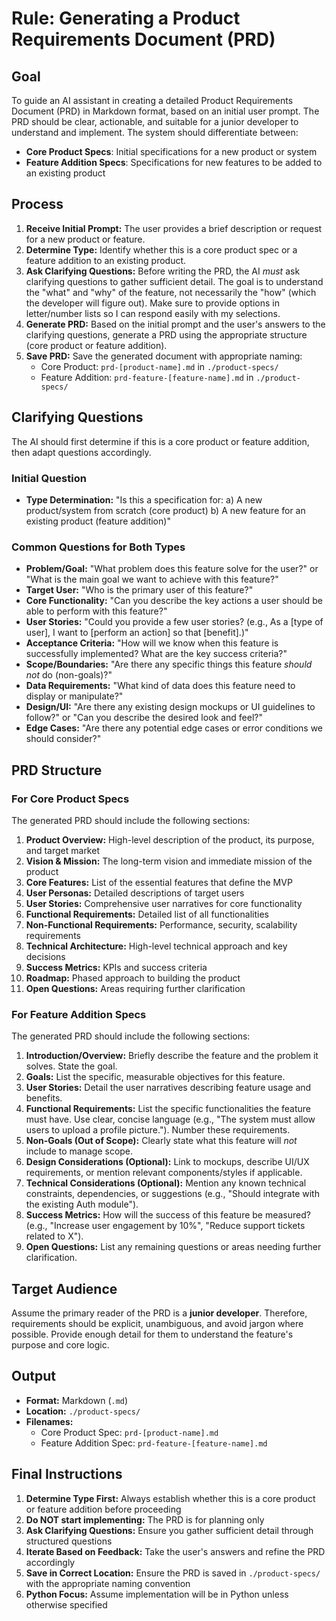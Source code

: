 # Rule: Generating a Product Requirements Document (PRD)

## Goal

To guide an AI assistant in creating a detailed Product Requirements Document (PRD) in Markdown format, based on an initial user prompt. The PRD should be clear, actionable, and suitable for a junior developer to understand and implement. The system should differentiate between:

- **Core Product Specs**: Initial specifications for a new product or system
- **Feature Addition Specs**: Specifications for new features to be added to an existing product

## Process

1. **Receive Initial Prompt:** The user provides a brief description or request for a new product or feature.
2. **Determine Type:** Identify whether this is a core product spec or a feature addition to an existing product.
3. **Ask Clarifying Questions:** Before writing the PRD, the AI *must* ask clarifying questions to gather sufficient detail. The goal is to understand the "what" and "why" of the feature, not necessarily the "how" (which the developer will figure out). Make sure to provide options in letter/number lists so I can respond easily with my selections.
4. **Generate PRD:** Based on the initial prompt and the user's answers to the clarifying questions, generate a PRD using the appropriate structure (core product or feature addition).
5. **Save PRD:** Save the generated document with appropriate naming:
   - Core Product: `prd-[product-name].md` in `./product-specs/`
   - Feature Addition: `prd-feature-[feature-name].md` in `./product-specs/`

## Clarifying Questions

The AI should first determine if this is a core product or feature addition, then adapt questions accordingly.

### Initial Question

- **Type Determination:** "Is this a specification for:
  a) A new product/system from scratch (core product)
  b) A new feature for an existing product (feature addition)"

### Common Questions for Both Types

- **Problem/Goal:** "What problem does this feature solve for the user?" or "What is the main goal we want to achieve with this feature?"
- **Target User:** "Who is the primary user of this feature?"
- **Core Functionality:** "Can you describe the key actions a user should be able to perform with this feature?"
- **User Stories:** "Could you provide a few user stories? (e.g., As a [type of user], I want to [perform an action] so that [benefit].)"
- **Acceptance Criteria:** "How will we know when this feature is successfully implemented? What are the key success criteria?"
- **Scope/Boundaries:** "Are there any specific things this feature *should not* do (non-goals)?"
- **Data Requirements:** "What kind of data does this feature need to display or manipulate?"
- **Design/UI:** "Are there any existing design mockups or UI guidelines to follow?" or "Can you describe the desired look and feel?"
- **Edge Cases:** "Are there any potential edge cases or error conditions we should consider?"

## PRD Structure

### For Core Product Specs

The generated PRD should include the following sections:

1. **Product Overview:** High-level description of the product, its purpose, and target market
2. **Vision & Mission:** The long-term vision and immediate mission of the product
3. **Core Features:** List of the essential features that define the MVP
4. **User Personas:** Detailed descriptions of target users
5. **User Stories:** Comprehensive user narratives for core functionality
6. **Functional Requirements:** Detailed list of all functionalities
7. **Non-Functional Requirements:** Performance, security, scalability requirements
8. **Technical Architecture:** High-level technical approach and key decisions
9. **Success Metrics:** KPIs and success criteria
10. **Roadmap:** Phased approach to building the product
11. **Open Questions:** Areas requiring further clarification

### For Feature Addition Specs

The generated PRD should include the following sections:

1. **Introduction/Overview:** Briefly describe the feature and the problem it solves. State the goal.
2. **Goals:** List the specific, measurable objectives for this feature.
3. **User Stories:** Detail the user narratives describing feature usage and benefits.
4. **Functional Requirements:** List the specific functionalities the feature must have. Use clear, concise language (e.g., "The system must allow users to upload a profile picture."). Number these requirements.
5. **Non-Goals (Out of Scope):** Clearly state what this feature will *not* include to manage scope.
6. **Design Considerations (Optional):** Link to mockups, describe UI/UX requirements, or mention relevant components/styles if applicable.
7. **Technical Considerations (Optional):** Mention any known technical constraints, dependencies, or suggestions (e.g., "Should integrate with the existing Auth module").
8. **Success Metrics:** How will the success of this feature be measured? (e.g., "Increase user engagement by 10%", "Reduce support tickets related to X").
9. **Open Questions:** List any remaining questions or areas needing further clarification.

## Target Audience

Assume the primary reader of the PRD is a **junior developer**. Therefore, requirements should be explicit, unambiguous, and avoid jargon where possible. Provide enough detail for them to understand the feature's purpose and core logic.

## Output

- **Format:** Markdown (`.md`)
- **Location:** `./product-specs/`
- **Filenames:**
  - Core Product Spec: `prd-[product-name].md`
  - Feature Addition Spec: `prd-feature-[feature-name].md`

## Final Instructions

1. **Determine Type First:** Always establish whether this is a core product or feature addition before proceeding
2. **Do NOT start implementing:** The PRD is for planning only
3. **Ask Clarifying Questions:** Ensure you gather sufficient detail through structured questions
4. **Iterate Based on Feedback:** Take the user's answers and refine the PRD accordingly
5. **Save in Correct Location:** Ensure the PRD is saved in `./product-specs/` with the appropriate naming convention
6. **Python Focus:** Assume implementation will be in Python unless otherwise specified
